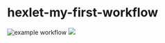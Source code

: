 # hexlet-my-first-workflow
![example workflow](https://github.com/yaryiYA/hexlet-my-first-workflow/actions/workflows/hello-world.yml/badge.svg)
<a href="https://codeclimate.com/github/yaryiYA/hexlet-my-first-workflow/maintainability"><img src="https://api.codeclimate.com/v1/badges/b33dbf0dde89bb27c215/maintainability" /></a>
